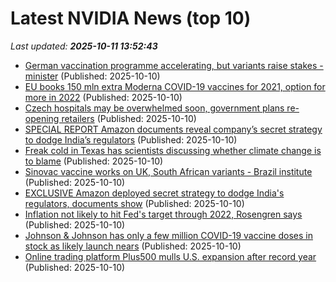 # Latest NVIDIA News (top 10)
_Last updated: **2025-10-11 13:52:43**_

- [German vaccination programme accelerating, but variants raise stakes -minister](https://biztoc.com/x/cfd97e43c482d8f4) (Published: 2025-10-10)
- [EU books 150 mln extra Moderna COVID-19 vaccines for 2021, option for more in 2022](https://biztoc.com/x/d0da39ef906167f6) (Published: 2025-10-10)
- [Czech hospitals may be overwhelmed soon, government plans re-opening retailers](https://biztoc.com/x/126da713119cabf5) (Published: 2025-10-10)
- [SPECIAL REPORT Amazon documents reveal company’s secret strategy to dodge India’s regulators](https://biztoc.com/x/6fdb91a919c36fb2) (Published: 2025-10-10)
- [Freak cold in Texas has scientists discussing whether climate change is to blame](https://biztoc.com/x/08314d8cdbae476e) (Published: 2025-10-10)
- [Sinovac vaccine works on UK, South African variants - Brazil institute](https://biztoc.com/x/43bdab36709ba394) (Published: 2025-10-10)
- [EXCLUSIVE Amazon deployed secret strategy to dodge India's regulators, documents show](https://biztoc.com/x/c638bac2f81c80f6) (Published: 2025-10-10)
- [Inflation not likely to hit Fed's target through 2022, Rosengren says](https://biztoc.com/x/2bb648aa4ec80301) (Published: 2025-10-10)
- [Johnson & Johnson has only a few million COVID-19 vaccine doses in stock as likely launch nears](https://biztoc.com/x/0c168352a41dc6f2) (Published: 2025-10-10)
- [Online trading platform Plus500 mulls U.S. expansion after record year](https://biztoc.com/x/b95b1719faf0de2d) (Published: 2025-10-10)

